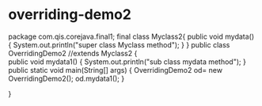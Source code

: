 # overriding-demo2
package com.qis.corejava.final1;
final class Myclass2{
  	 public void mydata() {
			System.out.println("super  class Myclass method");
		} 
 }
public class OverridingDemo2 //extends Myclass2
{	
	public void mydata1() {
		System.out.println("sub class mydata method");
	}
	public static void main(String[] args) {
		OverridingDemo2 od= new OverridingDemo2();
		od.mydata1();
	}

}
